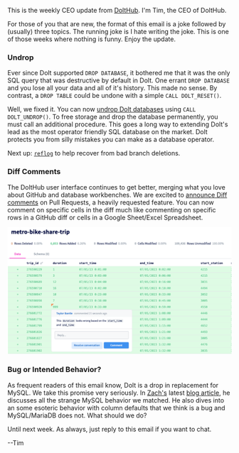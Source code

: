 This is the weekly CEO update from [DoltHub](https://www.dolthub.com/). I'm Tim, the CEO of DoltHub. 

For those of you that are new, the format of this email is a joke followed by (usually) three topics. The running joke is I hate writing the joke. This is one of those weeks where nothing is funny. Enjoy the update. 

### Undrop

Ever since Dolt supported `DROP DATABASE`, it bothered me that it was the only SQL query that was destructive by default in Dolt. One errant `DROP DATABASE` and you lose all your data and all of it's history. This made no sense. By contrast, a `DROP TABLE` could be undone with a simple `CALL DOLT_RESET()`.

Well, we fixed it. You can now [undrop Dolt databases](https://www.dolthub.com/blog/2023-10-18-undrop/) using `CALL DOLT_UNDROP()`. To free storage and drop the database permanently, you must call an additional procedure. This goes a long way to extending Dolt's lead as the most operator friendly SQL database on the market. Dolt protects you from silly mistakes you can make as a database operator.

Next up: [`reflog`](https://git-scm.com/docs/git-reflog) to help recover from bad branch deletions.

### Diff Comments

The DoltHub user interface continues to get better, merging what you love about GitHub and database workbenches. We are excited to [announce Diff comments](https://www.dolthub.com/blog/2023-10-16-pull-request-diff-comments/) on Pull Requests, a heavily requested feature. You can now comment on specific cells in the diff much like commenting on specific rows in a GitHub diff or cells in a Google Sheet/Excel Spreadsheet. 

[![Diff comments](../images/comments-on-diff.png)](https://www.dolthub.com/blog/2023-10-16-pull-request-diff-comments/)

### Bug or Intended Behavior?

As frequent readers of this email know, Dolt is a drop in replacement for MySQL. We take this promise very seriously. In [Zach's](https://www.dolthub.com/team#zach) latest [blog article](https://www.dolthub.com/blog/2023-10-13-fixing-mysql-bugs-in-dolt/), he discusses all the strange MySQL behavior we matched. He also dives into an some esoteric behavior with column defaults that we think is a bug and MySQL/MariaDB does not. What should we do?

Until next week. As always, just reply to this email if you want to chat.

--Tim